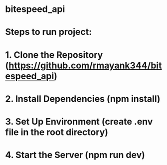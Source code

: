 # bitespeed_api

# Steps to run project:
# 1.  Clone the Repository   (https://github.com/rmayank344/bitespeed_api)
# 2.  Install Dependencies (npm install)
# 3.  Set Up Environment (create .env file in the root directory)
# 4.  Start the Server (npm run dev)
